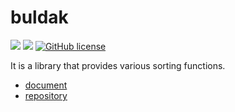 # buldak

![](https://img.shields.io/badge/language-Rust-red) ![](https://img.shields.io/badge/version-0.0.5-brightgreen) [![GitHub license](https://img.shields.io/badge/license-MIT-blue.svg)](https://github.com/myyrakle/buldak/blob/master/LICENSE)

It is a library that provides various sorting functions.

- [document](https://docs.rs/buldak)
- [repository](https://github.com/myyrakle/buldak)